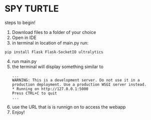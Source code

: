# SPY TURTLE

steps to begin!

1. Download files to a folder of your choice
2. Open in IDE
3. in terminal in location of main.py run:
  ```
  pip install Flask Flask-SocketIO ultralytics
  ```
4. run main.py
5. the terminal will display something similar to
   ```
   ...
   WARNING: This is a development server. Do not use it in a production deployment. Use a production WSGI server instead.
   * Running on http://127.0.0.1:5000 
   Press CTRL+C to quit
   ...
   ```
6. use the URL that is is runnign on to access the webapp
7. Enjoy!
